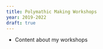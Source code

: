 ```yaml
---
title: Polymathic Making Workshops
year: 2019-2022
draft: true
---
```

- Content about my workshops 
